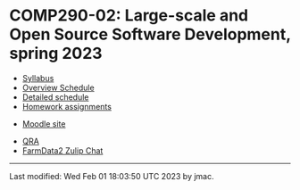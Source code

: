 # COMP290-02: Large-scale and Open Source Software Development, spring 2023


* [Syllabus](syllabus-1-24-2023.docx)
* [Overview Schedule](schedule-1-24-2023.xlsx)  <!-- &nbsp;&nbsp;&nbsp;<font color="red">UPDATED on 3/8/2022</font> -->
* [Detailed schedule](resources)
* [Homework assignments](hw)
<!-- * [Instructor's office -->
<!--   hours](https://users.dickinson.edu/~jmac/office-hours.html) -->
<!-- * [CS help room](help-room.md) -->
* [Moodle site](https://lms.dickinson.edu/course/view.php?id=49702)
<!-- * [Zoom -->
<!--   details](https://lms.dickinson.edu/mod/page/view.php?id=1068256) for -->
<!--   occasions when class is online -->
<!-- * [Recordings of some -->
<!--   classes](https://lms.dickinson.edu/mod/page/view.php?id=1068255) -->
<!-- * [FarmData2 GitHub -->
<!--   Repository](https://github.com/DickinsonCollege/FarmData2) -->
* [QRA](qra.md)
* [FarmData2 Zulip Chat](https://farmdata2.zulipchat.com)
<!-- * [Acknowledgment](acknowledgment.md) -->

----
Last modified: Wed Feb 01 18:03:50 UTC 2023 by jmac.
